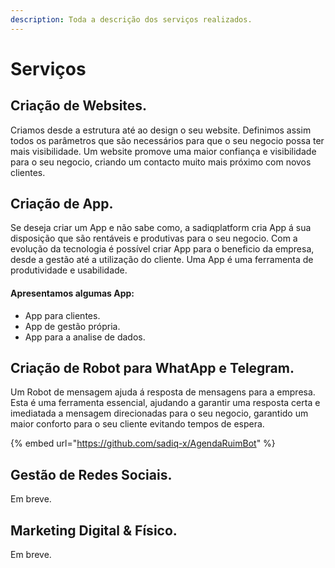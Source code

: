 ```yaml
---
description: Toda a descrição dos serviços realizados.
---
```


# Serviços

## Criação de Websites.

Criamos desde a estrutura até ao design o seu website. Definimos assim todos os parâmetros que são necessários para que o seu negocio possa ter mais visibilidade. Um website promove uma maior confiança e visibilidade para o seu negocio, criando um contacto muito mais próximo com novos clientes.



## Criação de App.

Se deseja criar um App e não sabe como, a sadiqplatform cria App á sua disposição que são rentáveis e produtivas para o seu negocio. Com a evolução da tecnologia é possível criar App para o beneficio da empresa, desde a gestão até a utilização do cliente. Uma App é uma ferramenta de produtividade e usabilidade.

#### Apresentamos algumas App:

* App para clientes.
* App de gestão própria.
* App para a analise de dados.



## Criação de Robot para WhatApp e Telegram.

Um Robot de mensagem ajuda á resposta de mensagens para  a empresa. Esta é uma ferramenta essencial, ajudando a garantir uma resposta certa e imediatada a mensagem direcionadas para o seu negocio, garantido um maior conforto para o seu cliente evitando tempos de espera.



{% embed url="https://github.com/sadiq-x/AgendaRuimBot" %}

## Gestão de Redes Sociais.

Em breve.

## Marketing Digital & Físico.

Em breve.
